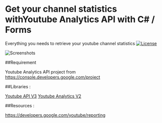 # Get your channel statistics withYoutube Analytics API with C# / Forms
 Everything you needs to retrieve your youtube channel statistics
 [![License](https://img.shields.io/badge/license-MIT-blue.svg)](https://opensource.org/licenses/MIT)

 ![Screenshots](https://www.araclouds.com/wp-content/uploads/2020/10/AraClouds_Tutoriel_Youtube_Analytics_API_vxpM0g77Ke.jpg)

 ##Requirement

 Youtube Analytics API project from https://console.developers.google.com/project

 ##Libraries :

 [Youtube API V3](https://www.nuget.org/packages/google.apis.youtube.v3/)
 [Youtube Analytics V2](https://www.nuget.org/packages/Google.Apis.YouTubeAnalytics.v2/1.49.0.2113)

 ##Resources : 

 https://developers.google.com/youtube/reporting